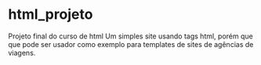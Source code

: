 # html_projeto
Projeto final do curso de html
Um simples site usando tags html, porém que que pode ser usador como exemplo para templates de sites de agências de viagens.

